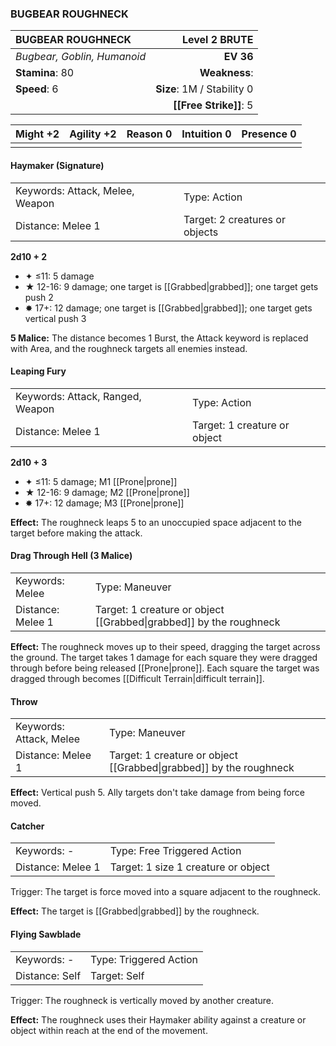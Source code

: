 ### BUGBEAR ROUGHNECK

| BUGBEAR ROUGHNECK           |          **Level 2 BRUTE** |
| :-------------------------- | -------------------------: |
| *Bugbear, Goblin, Humanoid* |                  **EV 36** |
| **Stamina**: 80             |              **Weakness**: |
| **Speed**: 6                | **Size**: 1M / Stability 0 |
|                             |     **[[Free Strike]]**: 5 |

| **Might** +2 | **Agility** +2 | **Reason** 0 | **Intuition** 0 | **Presence** 0 |
| ------------ | -------------- | ------------ | --------------- | -------------- |
|              |                |              |                 |                |

#### Haymaker (Signature)

|                                 |                                |
| :------------------------------ | :----------------------------- |
| Keywords: Attack, Melee, Weapon | Type: Action                   |
| Distance: Melee 1               | Target: 2 creatures or objects |

**2d10 + 2**

- ✦ ≤11: 5 damage
- ★ 12-16: 9 damage; one target is [[Grabbed|grabbed]]; one target gets push 2
- ✸ 17+: 12 damage; one target is [[Grabbed|grabbed]]; one target gets vertical push 3

**5 Malice:** The distance becomes 1 Burst, the Attack keyword is replaced with Area, and the roughneck targets all enemies instead.

#### Leaping Fury

|                                  |                              |
| :------------------------------- | :--------------------------- |
| Keywords: Attack, Ranged, Weapon | Type: Action                 |
| Distance: Melee 1                | Target: 1 creature or object |

**2d10 + 3**

- ✦ ≤11: 5 damage; M1 [[Prone|prone]]
- ★ 12-16: 9 damage; M2 [[Prone|prone]]
- ✸ 17+: 12 damage; M3 [[Prone|prone]]

**Effect:** The roughneck leaps 5 to an unoccupied space adjacent to the target before making the attack.

#### Drag Through Hell (3 Malice)

|                   |                                                                    |
| :---------------- | :----------------------------------------------------------------- |
| Keywords: Melee   | Type: Maneuver                                                     |
| Distance: Melee 1 | Target: 1 creature or object [[Grabbed\|grabbed]] by the roughneck |

**Effect:** The roughneck moves up to their speed, dragging the target across the ground. The target takes 1 damage for each square they were dragged through before being released [[Prone|prone]]. Each square the target was dragged through becomes [[Difficult Terrain|difficult terrain]].

#### Throw

|                         |                                                                    |
| :---------------------- | :----------------------------------------------------------------- |
| Keywords: Attack, Melee | Type: Maneuver                                                     |
| Distance: Melee 1       | Target: 1 creature or object [[Grabbed\|grabbed]] by the roughneck |

**Effect:** Vertical push 5. Ally targets don't take damage from being force moved.

#### Catcher

|                   |                                     |
| :---------------- | :---------------------------------- |
| Keywords: -       | Type: Free Triggered Action         |
| Distance: Melee 1 | Target: 1 size 1 creature or object |

Trigger: The target is force moved into a square adjacent to the roughneck.

**Effect:** The target is [[Grabbed|grabbed]] by the roughneck.

#### Flying Sawblade

|                |                        |
| :------------- | :--------------------- |
| Keywords: -    | Type: Triggered Action |
| Distance: Self | Target: Self           |

Trigger: The roughneck is vertically moved by another creature.

**Effect:** The roughneck uses their Haymaker ability against a creature or object within reach at the end of the movement.
